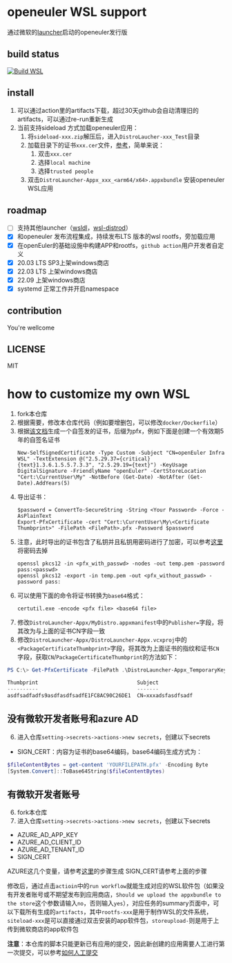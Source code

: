 # openeuler WSL support
通过微软的[launcher](https://github.com/microsoft/WSL-DistroLauncher)启动的openeuler发行版

## build status
[![Build WSL](https://github.com/pkking/openEuler-wsl/actions/workflows/wsl.yaml/badge.svg?branch=main)](https://github.com/pkking/openEuler-wsl/actions/workflows/wsl.yaml)
## install
1. 可以通过action里的artifacts下载，超过30天github会自动清理旧的artifacts，可以通过re-run重新生成
1. 当前支持sideload 方式加载openeuler应用：
    1. 将`sideload-xxx.zip`解压后，进入`DistroLaucher-xxx_Test`目录
    1. 加载目录下的证书`xxx.cer`文件，[参考](https://stackoverflow.com/questions/23812471/installing-appx-without-trusted-certificate)，简单来说：
        1. 双击`xxx.cer`
        1. 选择`local machine`
        1. 选择`trusted people`
    1. 双击`DistroLauncher-Appx_xxx_<arm64/x64>.appxbundle` 安装openeuler WSL应用


## roadmap
- [ ] 支持其他launcher（[wsldl](https://github.com/yuk7/wsldl)，[wsl-distrod](https://github.com/nullpo-head/wsl-distrod)）
- [x] 和openeuler 发布流程集成，持续发布LTS 版本的wsl rootfs，旁加载应用
- [x] 在openEuler的基础设施中构建APP和rootfs，`github action`用户开发者自定义
- [x] 20.03 LTS SP3上架windows商店
- [x] 22.03 LTS 上架windows商店
- [x] 22.09 上架windows商店
- [x] systemd 正常工作并开启namespace
 
## contribution
You're wellcome

## LICENSE
MIT

# how to customize my own WSL
1. fork本仓库
1. 根据需要，修改本仓库代码（例如要增删包，可以修改`docker/Dockerfile`）
1. 根据[该文档](https://learn.microsoft.com/zh-cn/windows/msix/package/create-certificate-package-signing)生成一个自签发的证书，后缀为pfx，例如下面是创建一个有效期5年的自签名证书
    ```
    New-SelfSignedCertificate -Type Custom -Subject "CN=openEuler Infra WSL" -TextExtension @("2.5.29.37={critical}{text}1.3.6.1.5.5.7.3.3", "2.5.29.19={text}") -KeyUsage DigitalSignature -FriendlyName "openEuler" -CertStoreLocation "Cert:\CurrentUser\My" -NotBefore (Get-Date) -NotAfter (Get-Date).AddYears(5)
    ```
1. 导出证书：
   ```
   $password = ConvertTo-SecureString -String <Your Password> -Force -AsPlainText 
   Export-PfxCertificate -cert "Cert:\CurrentUser\My\<Certificate Thumbprint>" -FilePath <FilePath>.pfx -Password $password
   ```
1. 注意，此时导出的证书包含了私钥并且私钥用密码进行了加密，可以参考[这里](https://github.com/fsprojects/Paket/blob/master/tools/SignTool/remove-password-from-pfx.cmd)将密码去掉
   ```
   openssl pkcs12 -in <pfx_with_passwd> -nodes -out temp.pem -password pass:<passwd>
   openssl pkcs12 -export -in temp.pem -out <pfx_without_passwd> -password pass:
   ```
1. 可以使用下面的命令将证书转换为`base64`格式：
   ```
   certutil.exe -encode <pfx file> <base64 file>
   ```
1. 修改`DistroLauncher-Appx/MyDistro.appxmanifest`中的`Publisher=`字段，将其改为与上面的证书CN字段一致
1. 修改`DistroLauncher-Appx/DistroLauncher-Appx.vcxproj`中的`<PackageCertificateThumbprint>`字段，将其改为上面证书的指纹和证书`CN`字段，获取`CN`/`PackageCertificateThumbprint`的方法如下：
```powershell
PS C:\> Get-PfxCertificate -FilePath .\DistroLauncher-Appx_TemporaryKey.pfx

Thumbprint                                Subject
----------                                -------
asdfsadfadfs9asdfasdfsadfE1FC8AC90C26DE1  CN=xxxadsfasdfsadf
```
## 没有微软开发者账号和azure AD
6. 进入仓库`setting->secrets->actions->new secrets`，创建以下secrets
- SIGN_CERT：内容为证书的base64编码，base64编码生成方式为：
```powershell
$fileContentBytes = get-content 'YOURFILEPATH.pfx' -Encoding Byte
[System.Convert]::ToBase64String($fileContentBytes)
```
## 有微软开发者账号
6. fork本仓库
7. 进入仓库`setting->secrets->actions->new secrets`，创建以下secrets
- AZURE_AD_APP_KEY
- AZURE_AD_CLIENT_ID
- AZURE_AD_TENANT_ID
- SIGN_CERT

AZURE这几个变量，请参考[这里](https://github.com/marketplace/actions/windows-store-publish#prerequisites)的步骤生成
SIGN_CERT请参考上面的步骤

修改后，通过点击`actioin`中的`run workflow`就能生成对应的WSL软件包（如果没有开发者账号或不期望发布到应用商店，`Should we upload the appxbundle to the store`这个参数请输入`no`，否则输入`yes`），对应任务的summary页面中，可以下载所有生成的`artifacts`，其中`rootfs-xxx`是用于制作WSL的文件系统，`siteload-xxx`是可以直接通过双击安装的app软件包，`storeupload-`则是用于上传到微软商店的app软件包

**注意**：本仓库的脚本只能更新已有应用的提交，因此新创建的应用需要人工进行第一次提交，可以参考[如何人工提交](https://learn.microsoft.com/zh-cn/windows/apps/publish/publish-your-app/create-app-submission?pivots=store-installer-msix)

